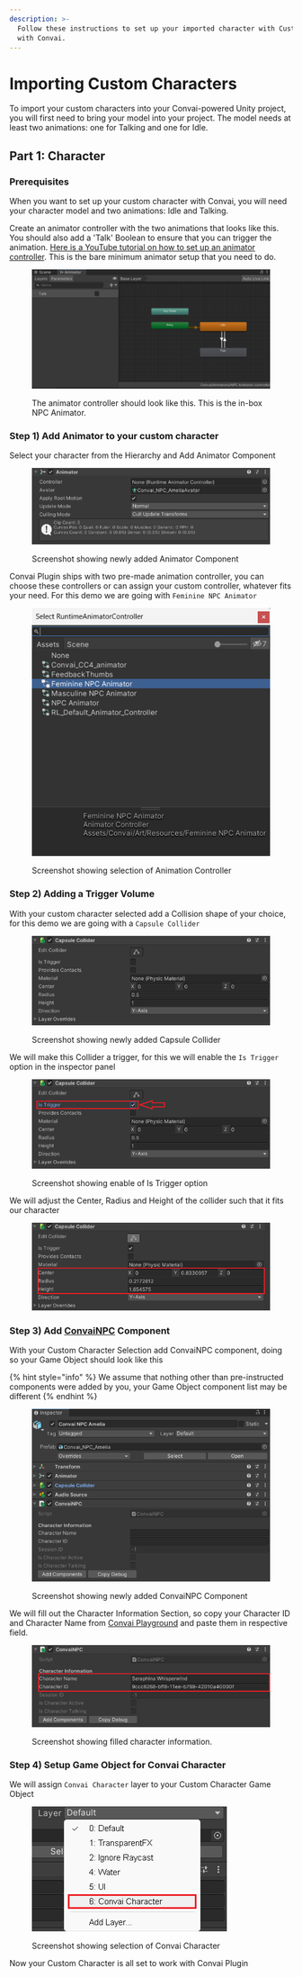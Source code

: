 ```yaml
---
description: >-
  Follow these instructions to set up your imported character with Custom Model
  with Convai.
---
```


# Importing Custom Characters

To import your custom characters into your Convai-powered Unity project, you will first need to bring your model into your project. The model needs at least two animations: one for Talking and one for Idle.

## Part 1: Character

### Prerequisites

When you want to set up your custom character with Convai, you will need your character model and two animations: Idle and Talking.&#x20;

Create an animator controller with the two animations that looks like this. You should also add a 'Talk' Boolean to ensure that you can trigger the animation. [Here is a YouTube tutorial on how to set up an animator controller](https://www.youtube.com/watch?v=JeZkctmoBPw\&t=53s). This is the bare minimum animator setup that you need to do.&#x20;

<figure><img src="../../.gitbook/assets/image (222).png" alt=""><figcaption><p>The animator controller should look like this. This is the in-box NPC Animator. </p></figcaption></figure>

### Step 1) Add Animator to your custom character

Select your character from the Hierarchy and Add Animator Component

<figure><img src="../../.gitbook/assets/Screenshot 2024-05-23 195315.png" alt=""><figcaption><p>Screenshot showing newly added Animator Component</p></figcaption></figure>

Convai Plugin ships with two pre-made animation controller, you can choose these controllers or can assign your custom controller, whatever fits your need. For this demo we are going with `Feminine NPC Animator`

<figure><img src="../../.gitbook/assets/Screenshot 2024-05-23 195607.png" alt=""><figcaption><p>Screenshot showing selection of Animation Controller</p></figcaption></figure>

### Step 2) Adding a Trigger Volume

With your custom character selected add a Collision shape of your choice, for this demo we are going with a `Capsule Collider`

<figure><img src="../../.gitbook/assets/Screenshot 2024-05-23 200002.png" alt=""><figcaption><p>Screenshot showing newly added Capsule Collider</p></figcaption></figure>

We will make this Collider a trigger, for this we will enable the `Is Trigger` option in the inspector panel

<figure><img src="../../.gitbook/assets/Screenshot 2024-05-23 200219.png" alt=""><figcaption><p>Screenshot showing enable of Is Trigger option</p></figcaption></figure>

We will adjust the Center, Radius and Height of the collider such that it fits our character

<figure><img src="../../.gitbook/assets/Screenshot 2024-05-23 203103 (1).png" alt=""><figcaption></figcaption></figure>

### Step 3) Add [ConvaiNPC](scripts-overview/convainpc.cs.md) Component

With your Custom Character Selection add ConvaiNPC component, doing so your Game Object should look like this

{% hint style="info" %}
We assume that nothing other than pre-instructed components were added by you, your Game Object component list may be different
{% endhint %}

<figure><img src="../../.gitbook/assets/Screenshot 2024-05-23 201324.png" alt=""><figcaption><p>Screenshot showing newly added ConvaiNPC Component</p></figcaption></figure>

We will fill out the Character Information Section, so copy your Character ID and Character Name from [Convai Playground](broken-reference) and paste them in respective field.

<figure><img src="../../.gitbook/assets/Screenshot 2024-05-23 201727.png" alt=""><figcaption><p>Screenshot showing filled character information.</p></figcaption></figure>

### Step 4) Setup Game Object for Convai Character

We will assign `Convai Character` layer to your Custom Character Game Object&#x20;

<figure><img src="../../.gitbook/assets/Screenshot 2024-05-23 202613.png" alt=""><figcaption><p>Screenshot showing selection of Convai Character</p></figcaption></figure>

Now your Custom Character is all set to work with Convai Plugin
